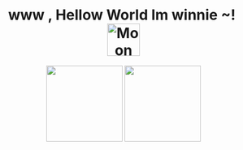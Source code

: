 <h1 align="center"> www , Hellow World Im winnie ~! <img height="40" <a href="https://emoji.gg/emoji/7745-moon"><img src="https://cdn3.emoji.gg/emojis/7745-moon.gif" width="64px" height="64px" alt="Moon"></a></h1>
<p align= "center">
  <img height= "150" src="https://github-readme-stats.vercel.app/api?username=wwwx3&theme=react&show_icons=true&include_all_commits=true" />
  <img height= "150" src="https://github-readme-stats.vercel.app/api/top-langs/?username=wwwx3&theme=react&layout=compact" />
</p>
